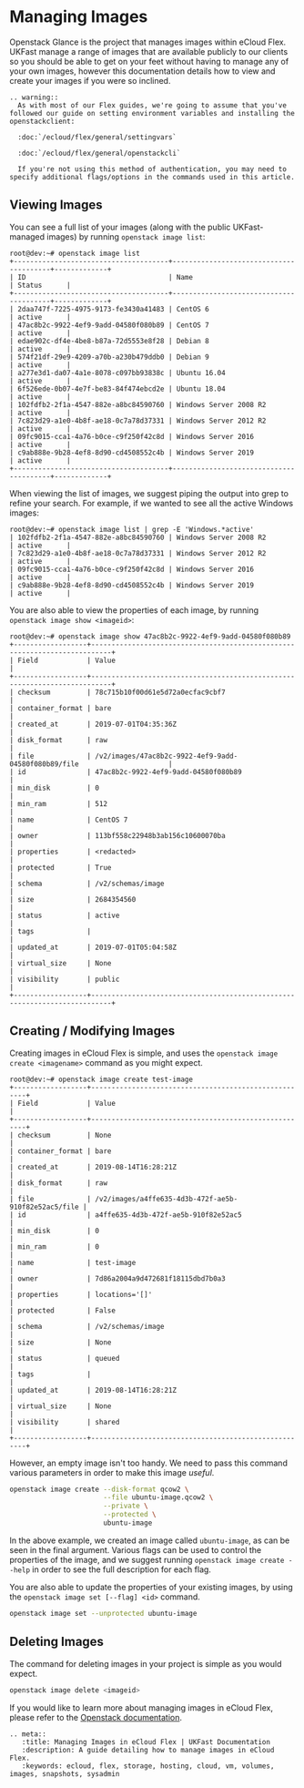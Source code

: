 # Managing Images

Openstack Glance is the project that manages images within eCloud Flex. UKFast manage a range of images that are available publicly to our clients so you should be able to get on your feet without having to manage any of your own images, however this documentation details how to view and create your images if you were so inclined.

```eval_rst
.. warning::
  As with most of our Flex guides, we're going to assume that you've followed our guide on setting environment variables and installing the openstackclient:

  :doc:`/ecloud/flex/general/settingvars`

  :doc:`/ecloud/flex/general/openstackcli`

  If you're not using this method of authentication, you may need to specify additional flags/options in the commands used in this article.
```

## Viewing Images

You can see a full list of your images (along with the public UKFast-managed images) by running `openstack image list`:

```console
root@dev:~# openstack image list
+--------------------------------------+----------------------------------------+-------------+
| ID                                   | Name                                   | Status      |
+--------------------------------------+----------------------------------------+-------------+
| 2daa747f-7225-4975-9173-fe3430a41483 | CentOS 6                               | active      |
| 47ac8b2c-9922-4ef9-9add-04580f080b89 | CentOS 7                               | active      |
| edae902c-df4e-4be8-b87a-72d5553e8f28 | Debian 8                               | active      |
| 574f21df-29e9-4209-a70b-a230b479ddb0 | Debian 9                               | active      |
| a277e3d1-da07-4a1e-8078-c097bb93838c | Ubuntu 16.04                           | active      |
| 6f526ede-0b07-4e7f-be83-84f474ebcd2e | Ubuntu 18.04                           | active      |
| 102fdfb2-2f1a-4547-882e-a8bc84590760 | Windows Server 2008 R2                 | active      |
| 7c823d29-a1e0-4b8f-ae18-0c7a78d37331 | Windows Server 2012 R2                 | active      |
| 09fc9015-cca1-4a76-b0ce-c9f250f42c8d | Windows Server 2016                    | active      |
| c9ab888e-9b28-4ef8-8d90-cd4508552c4b | Windows Server 2019                    | active      |
+--------------------------------------+----------------------------------------+-------------+
```

When viewing the list of images, we suggest piping the output into grep to refine your search. For example, if we wanted to see all the active Windows images:

```console
root@dev:~# openstack image list | grep -E 'Windows.*active'
| 102fdfb2-2f1a-4547-882e-a8bc84590760 | Windows Server 2008 R2                 | active      |
| 7c823d29-a1e0-4b8f-ae18-0c7a78d37331 | Windows Server 2012 R2                 | active      |
| 09fc9015-cca1-4a76-b0ce-c9f250f42c8d | Windows Server 2016                    | active      |
| c9ab888e-9b28-4ef8-8d90-cd4508552c4b | Windows Server 2019                    | active      |
```

You are also able to view the properties of each image, by running `openstack image show <imageid>`:

```console
root@dev:~# openstack image show 47ac8b2c-9922-4ef9-9add-04580f080b89
+------------------+---------------------------------------------------------------------------+
| Field            | Value                                                                     |
+------------------+---------------------------------------------------------------------------+
| checksum         | 78c715b10f00d61e5d72a0ecfac9cbf7                                          |
| container_format | bare                                                                      |
| created_at       | 2019-07-01T04:35:36Z                                                      |
| disk_format      | raw                                                                       |
| file             | /v2/images/47ac8b2c-9922-4ef9-9add-04580f080b89/file                      |
| id               | 47ac8b2c-9922-4ef9-9add-04580f080b89                                      |
| min_disk         | 0                                                                         |
| min_ram          | 512                                                                       |
| name             | CentOS 7                                                                  |
| owner            | 113bf558c22948b3ab156c10600070ba                                          |
| properties       | <redacted>                                                                |
| protected        | True                                                                      |
| schema           | /v2/schemas/image                                                         |
| size             | 2684354560                                                                |
| status           | active                                                                    |
| tags             |                                                                           |
| updated_at       | 2019-07-01T05:04:58Z                                                      |
| virtual_size     | None                                                                      |
| visibility       | public                                                                    |
+------------------+---------------------------------------------------------------------------+
```

## Creating / Modifying Images

Creating images in eCloud Flex is simple, and uses the `openstack image create <imagename>` command as you might expect.

```console
root@dev:~# openstack image create test-image
+------------------+------------------------------------------------------+
| Field            | Value                                                |
+------------------+------------------------------------------------------+
| checksum         | None                                                 |
| container_format | bare                                                 |
| created_at       | 2019-08-14T16:28:21Z                                 |
| disk_format      | raw                                                  |
| file             | /v2/images/a4ffe635-4d3b-472f-ae5b-910f82e52ac5/file |
| id               | a4ffe635-4d3b-472f-ae5b-910f82e52ac5                 |
| min_disk         | 0                                                    |
| min_ram          | 0                                                    |
| name             | test-image                                           |
| owner            | 7d86a2004a9d472681f18115dbd7b0a3                     |
| properties       | locations='[]'                                       |
| protected        | False                                                |
| schema           | /v2/schemas/image                                    |
| size             | None                                                 |
| status           | queued                                               |
| tags             |                                                      |
| updated_at       | 2019-08-14T16:28:21Z                                 |
| virtual_size     | None                                                 |
| visibility       | shared                                               |
+------------------+------------------------------------------------------+
```

However, an empty image isn't too handy. We need to pass this command various parameters in order to make this image _useful_.

```bash
openstack image create --disk-format qcow2 \
                       --file ubuntu-image.qcow2 \
                       --private \
                       --protected \
                       ubuntu-image
```

In the above example, we created an image called `ubuntu-image`, as can be seen in the final argument. Various flags can be used to control the properties of the image, and we suggest running `openstack image create --help` in order to see the full description for each flag.

You are also able to update the properties of your existing images, by using the `openstack image set [--flag] <id>` command.

```bash
openstack image set --unprotected ubuntu-image
```

## Deleting Images

The command for deleting images in your project is simple as you would expect.

```bash
openstack image delete <imageid>
```

If you would like to learn more about managing images in eCloud Flex, please refer to the [Openstack documentation](https://docs.openstack.org/glance/pike/user/index.html).

```eval_rst
.. meta::
   :title: Managing Images in eCloud Flex | UKFast Documentation
   :description: A guide detailing how to manage images in eCloud Flex.
   :keywords: ecloud, flex, storage, hosting, cloud, vm, volumes, images, snapshots, sysadmin
```
